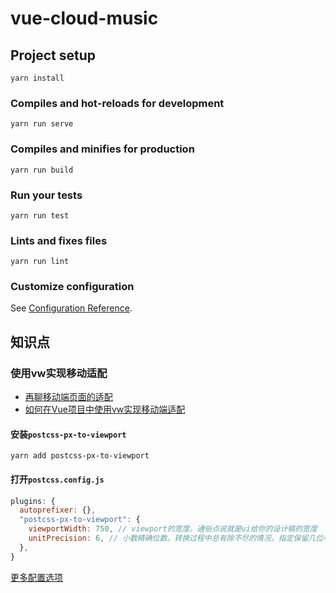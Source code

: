 # vue-cloud-music

## Project setup
```
yarn install
```

### Compiles and hot-reloads for development
```
yarn run serve
```

### Compiles and minifies for production
```
yarn run build
```

### Run your tests
```
yarn run test
```

### Lints and fixes files
```
yarn run lint
```

### Customize configuration
See [Configuration Reference](https://cli.vuejs.org/config/).

## 知识点

### 使用vw实现移动适配

- [再聊移动端页面的适配](https://www.w3cplus.com/css/vw-for-layout.html)
- [如何在Vue项目中使用vw实现移动端适配](https://www.w3cplus.com/mobile/vw-layout-in-vue.html)

#### 安装`postcss-px-to-viewport`
```shell
yarn add postcss-px-to-viewport
```

#### 打开`postcss.config.js`
```javascript
plugins: {
  autoprefixer: {},
  "postcss-px-to-viewport": {
    viewportWidth: 750, // viewport的宽度。通俗点说就是ui给你的设计稿的宽度
    unitPrecision: 6, // 小数精确位数。转换过程中总有除不尽的情况，指定保留几位小数
  },
}
```
[更多配置选项](https://github.com/evrone/postcss-px-to-viewport#usage)

